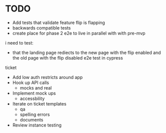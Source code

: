 # TODO

- Add tests that validate feature flip is flapping
- backwards compatible tests
- create place for phase 2 e2e to live in parallel with with pre-mvp

i need to test:

- that the landing page rediects to the new page with the flip enabled and the old page with the flip disabled
e2e test in cypress

ticket

- Add low auth restricts around app
- Hook up API calls
  - mocks and real
- Implement mock ups
  - accessbility
- Iterate on ticket templates
  - qa
  - spelling errors
  - documents
- Review instance testing
